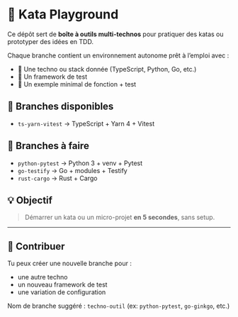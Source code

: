 # 🧰 Kata Playground

Ce dépôt sert de **boîte à outils multi-technos** pour pratiquer des katas ou prototyper des idées en TDD.

Chaque branche contient un environnement autonome prêt à l’emploi avec :

- 🔹 Une techno ou stack donnée (TypeScript, Python, Go, etc.)
- 🔹 Un framework de test
- 🔹 Un exemple minimal de fonction + test

## 📌 Branches disponibles
- `ts-yarn-vitest` → TypeScript + Yarn 4 + Vitest

## 📌 Branches à faire 
- `python-pytest` → Python 3 + venv + Pytest
- `go-testify` → Go + modules + Testify
- `rust-cargo` → Rust + Cargo

## 💡 Objectif

> Démarrer un kata ou un micro-projet **en 5 secondes**, sans setup.

---

## 🔁 Contribuer

Tu peux créer une nouvelle branche pour :
- une autre techno
- un nouveau framework de test
- une variation de configuration

Nom de branche suggéré : `techno-outil` (ex: `python-pytest`, `go-ginkgo`, etc.)
